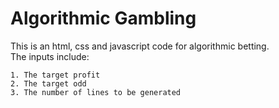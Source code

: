 # Algorithmic Gambling
This is an html, css and javascript code for algorithmic betting.  
The inputs include:
```
1. The target profit
2. The target odd
3. The number of lines to be generated
```
